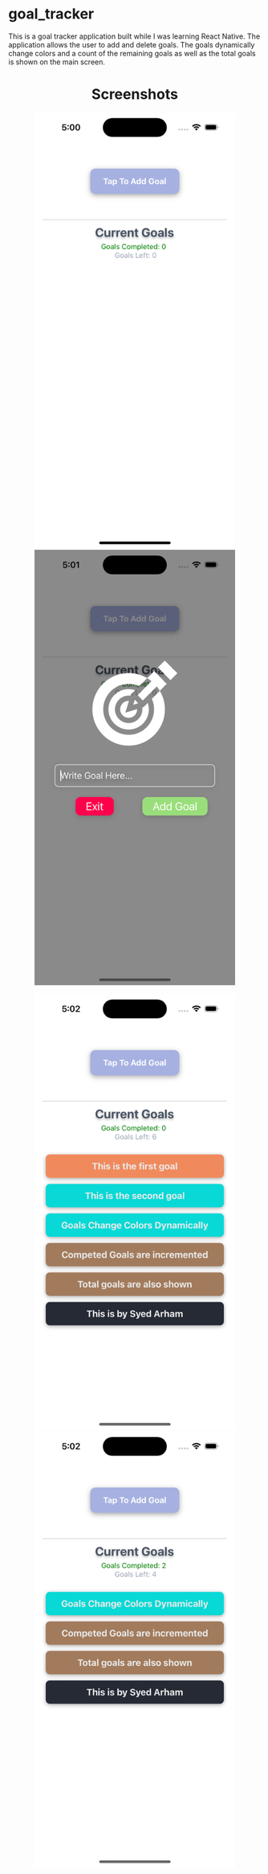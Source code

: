 # goal_tracker
This is a goal tracker application built while I was learning React Native. The application allows the user to add and delete goals. The goals dynamically change colors and a count of the remaining goals as well as the total goals is shown on the main screen. 

<h1 align="center">Screenshots</h1>

<p align="center">
  <img src="assets/images/image1.png" width="400"/>
  <img src="assets/images/image2.png" width="400"/> 
</p>
<p align="center">
  <img src="assets/images/image3.png" width="400"/>
  <img src="assets/images/image4.png" width="400"/>
</p>
